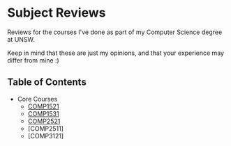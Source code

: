 # Subject Reviews
Reviews for the courses I've done as part of my Computer Science degree at UNSW.

Keep in mind that these are just my opinions, and that your experience may differ from mine :)


## Table of Contents
- Core Courses
  - [COMP1521](comp1521.md)
  - [COMP1531](comp1531.md)
  - [COMP2521](comp2521.md)
  - [COMP2511]
  - [COMP3121]